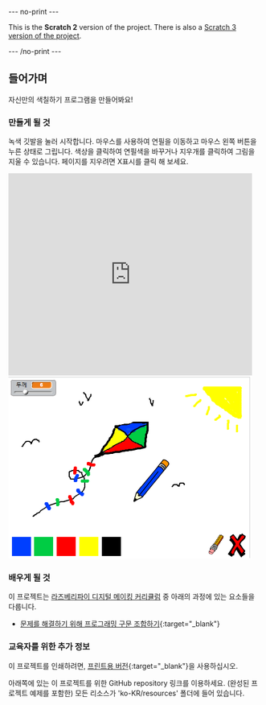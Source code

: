 --- no-print ---

This is the **Scratch 2** version of the project. There is also a [Scratch 3 version of the project](https://projects.raspberrypi.org/ko-KR/projects/paint-box).

--- /no-print ---

## 들어가며

자신만의 색칠하기 프로그램을 만들어봐요!

### 만들게 될 것

녹색 깃발을 눌러 시작합니다. 마우스를 사용하여 연필을 이동하고 마우스 왼쪽 버튼을 누른 상태로 그립니다. 색상을 클릭하여 연필색을 바꾸거나 지우개를 클릭하여 그림을 지울 수 있습니다. 페이지를 지우려면 X표시를 클릭 해 보세요.

<div class="scratch-preview">
  <iframe allowtransparency="true" width="485" height="402" src="https://scratch.mit.edu/projects/embed/236624984/?autostart=false" frameborder="0"></iframe>
  <img src="images/paint-final.png">
</div>

### 배우게 될 것

이 프로젝트는 [라즈베리파이 디지털 메이킹 커리큘럼](http://rpf.io/curriculum) 중 아래의 과정에 있는 요소들을 다룹니다.

+ [문제를 해결하기 위해 프로그래밍 구문 조합하기](https://www.raspberrypi.org/curriculum/programming/builder){:target="_blank"}

### 교육자를 위한 추가 정보

이 프로젝트를 인쇄하려면, [프린트용 버전](https://projects.raspberrypi.org/ko-KR/projects/paint-box-scratch2/print){:target="_blank"}을 사용하십시오.

아래쪽에 있는 이 프로젝트를 위한 GitHub repository 링크를 이용하세요. (완성된 프로젝트 예제를 포함한) 모든 리소스가 'ko-KR/resources' 폴더에 들어 있습니다.